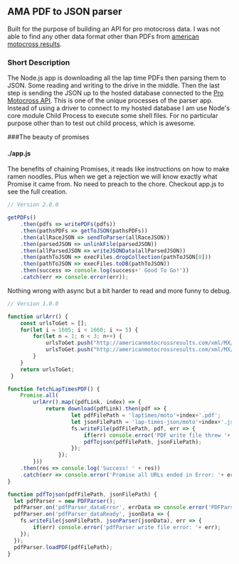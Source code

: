 ## AMA PDF to JSON parser

Built for the purpose of building an API for pro motocross data. I was not able to find any other data format other than PDFs from [american motocross results](http://americanmotocrossresults.com/). 

### Short Description 

The Node.js app is downloading all the lap time PDFs then parsing them to JSON. Some reading and writing to the drive in the middle. 
Then the last step is sending the JSON up to the hosted database connected to the [Pro Motocross API](http://promotocrossapi.com). This is one of the unique processes of the parser app. Instead of using a driver to connect to my hosted database I am use Node's core module Child Process to execute some shell files. For no particular purpose other than to test out child process, which is awesome.

###The beauty of promises
#### ./app.js
The benefits of chaining Promises, it reads like instructions on how to make ramen noodles.
Plus when we get a rejection we will know exactly what Promise it came from.
No need to preach to the chore.
Checkout app.js to see the full creation.
```javascript 
// Version 2.0.0

getPDFs()
	.then(pdfs => writePDFs(pdfs))
	.then(pathsPDFs => getToJSON(pathsPDFs))
	.then(allRaceJSON => sendToParser(allRaceJSON))
	.then(parsedJSON => unlinkFile(parsedJSON))
	.then(allParsedJSON => writeJSONData(allParsedJSON))
	.then(pathToJSON => execFiles.dropCollection(pathToJSON[0]))
	.then(pathToJSON => execFiles.toDB(pathToJSON))
	.then(success => console.log(success+' Good To Go!'))
	.catch(err => console.error(err));
```

Nothing wrong with async but a bit harder to read and more funny to debug.

```javascript
// Version 1.0.0

function urlArr() {
 	const urlsToGet = [];
	for(let i = 1605; i < 1660; i += 5) {
		for(let n = 1; n < 3; n++) {
			urlsToGet.push("http://americanmotocrossresults.com/xml/MX/events/M"+ i +"/M"+ n +"F1RID.pdf");
			urlsToGet.push("http://americanmotocrossresults.com/xml/MX/events/M"+ i +"/M"+ n +"F2RID.pdf");
		}
	}
	return urlsToGet;
 }

function fetchLapTimesPDF() {
	Promise.all(
		urlArr().map((pdfLink, index) => {
			return download(pdfLink).then(pdf => {
					let pdfFilePath = 'laptimes/moto'+index+'.pdf';
					let jsonFilePath = 'lap-times-json/moto'+index+'.json';
					fs.writeFile(pdfFilePath, pdf, err => {
						if(err) console.error('PDF write file threw '+ err);
						pdfTojson(pdfFilePath, jsonFilePath);
					});				
				});
		}))
	.then(res => console.log('Success! ' + res))
	.catch(err => console.error('Promise all URLs ended in Error: '+ err));
}

function pdfTojson(pdfFilePath, jsonFilePath) {
  let pdfParser = new PDFParser();
  pdfParser.on('pdfParser_dataError', errData => console.error('PDFParser error : '+errData.parserError) );
  pdfParser.on('pdfParser_dataReady', jsonData => {
    fs.writeFile(jsonFilePath, jsonParser(jsonData), err => {
    	if(err) console.error('pdfParser write file error: '+ err);
    });
  });
  pdfParser.loadPDF(pdfFilePath);
}
```